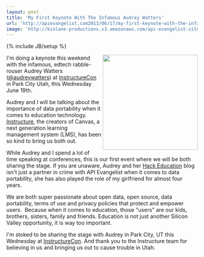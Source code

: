 ```yaml
---
layout: post
title: 'My First Keynote With The Infamous Audrey Watters'
url: 'http://apievangelist.com2013/06/17/my-first-keynote-with-the-infamous-audrey-watters/'
image: 'http://kinlane-productions.s3.amazonaws.com/api-evangelist-site/blog/audrey-kin-paris.jpg'
---
```

{% include JB/setup %}
<p>
     <img src="https://s3.amazonaws.com/kinlane-productions/kin-lane/audrey-kin-paris.jpg"  width="250" align="right" />
</p>
<p>
     I'm doing a keynote this weekend with the infamous, edtech rabble-rouser Audrey Watters (<a href="https://twitter.com/audreywatters">@audreywatters</a>) at <a href="http://www.instructure.com/instructurecon">InstructureCon</a> in Park City Utah, this Wednesday June 19th.
</p>
<p>
     Audrey and I will be talking about the importance of data portability when it comes to education technology. <a href="http://www.instructure.com/?utm_expid=41647821-3&amp;utm_referrer=https%3A%2F%2Fwww.google.com%2F">Instructure</a>, the creators of Canvas, a next generation learning management system (LMS), has been so kind to bring us both out.
</p>
<p>
     While Audrey and I spend a lot of time speaking at conferences, this is our first event where we will be both sharing the stage. If you are unaware, Audrey and her <a href="http://hackeducation.com">Hack Education</a> blog isn't just a partner in crime with <a>API Evangelist when it comes to data portability</a>, she has also played the role of my girlfriend for almost four years.
</p>
<p>
     We are both super passionate about open data, open source, data portability, terms of use and privacy policies that protect and empower users.  Because when it comes to education, those "users" are our kids, brothers, sisters, family and friends. Education is not just another Silicon Valley opportunity, it is way too important.
</p>
<p>
     I'm stoked to be sharing the stage with Audrey in Park City, UT this Wednesday at <a href="http://www.instructure.com/instructurecon">InstructureCon</a>. And thank you to the Instructure team for believing in us and bringing us out to cause trouble in Utah.
</p>
